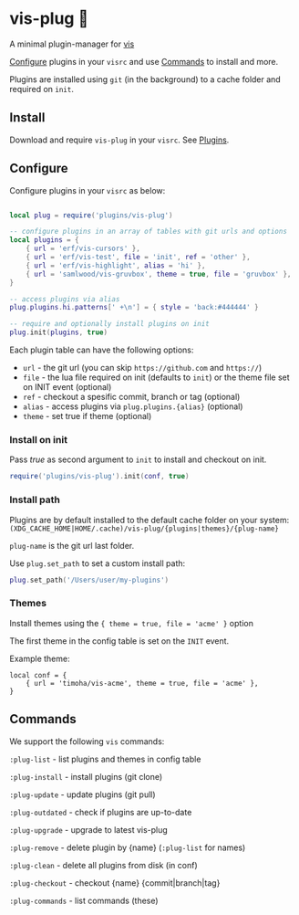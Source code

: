 # vis-plug 🍜

A minimal plugin-manager for [vis](https://github.com/martanne/vis)

[Configure](#Configure) plugins in your `visrc` and use [Commands](#Commands) to install and more.

Plugins are installed using `git` (in the background) to a cache folder and required on `init`.

## Install

Download and require `vis-plug` in your `visrc`. See [Plugins](https://github.com/martanne/vis/wiki/Plugins).

## Configure

Configure plugins in your `visrc` as below:

```Lua

local plug = require('plugins/vis-plug')

-- configure plugins in an array of tables with git urls and options 
local plugins = {
	{ url = 'erf/vis-cursors' },
	{ url = 'erf/vis-test', file = 'init', ref = 'other' },
	{ url = 'erf/vis-highlight', alias = 'hi' },
	{ url = 'samlwood/vis-gruvbox', theme = true, file = 'gruvbox' },
}

-- access plugins via alias
plug.plugins.hi.patterns[' +\n'] = { style = 'back:#444444' }

-- require and optionally install plugins on init
plug.init(plugins, true)
```

Each plugin table can have the following options:

- `url` - the git url (you can skip `https://github.com` and `https://`)
- `file` - the lua file required on init (defaults to `init`) or the theme file set on INIT event (optional)
- `ref` - checkout a spesific commit, branch or tag (optional)
- `alias` - access plugins via `plug.plugins.{alias}` (optional)
- `theme` - set true if theme (optional)

### Install on init

Pass *true* as second argument to `init` to install and checkout on init.

```Lua
require('plugins/vis-plug').init(conf, true)
```

### Install path

Plugins are by default installed to the default cache folder on your system: 
`(XDG_CACHE_HOME|HOME/.cache)/vis-plug/{plugins|themes}/{plug-name}`

`plug-name` is the git url last folder.

Use `plug.set_path` to set a custom install path:

```Lua
plug.set_path('/Users/user/my-plugins')
```

### Themes

Install themes using the `{ theme = true, file = 'acme' }` option

The first theme in the config table is set on the `INIT` event.

Example theme:

```
local conf = {
	{ url = 'timoha/vis-acme', theme = true, file = 'acme' },
}
```

## Commands

We support the following `vis` commands:

`:plug-list` - list plugins and themes in config table

`:plug-install` - install plugins (git clone)

`:plug-update` - update plugins (git pull)

`:plug-outdated` - check if plugins are up-to-date

`:plug-upgrade` - upgrade to latest vis-plug

`:plug-remove` - delete plugin by {name} (`:plug-list` for names)

`:plug-clean` - delete all plugins from disk (in conf)

`:plug-checkout` - checkout {name} {commit|branch|tag}

`:plug-commands` - list commands (these)
